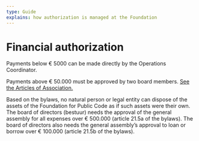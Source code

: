 ```yaml
---
type: Guide
explains: how authorization is managed at the Foundation
---
```


# Financial authorization

Payments below € 5000 can be made directly by the Operations Coordinator.

Payments above € 50.000 must be approved by two board members. [See the Articles of Association.](../../organization/articles-of-association.md)

Based on the bylaws, no natural person or legal entity can dispose of the assets of the Foundation for Public Code as if such assets were their own. The board of directors (bestuur) needs the approval of the general assembly for all expenses over € 500.000 (article 21.5a of the bylaws). The board of directors also needs the general assembly’s approval to loan or borrow over € 100.000 (article 21.5b of the bylaws).
